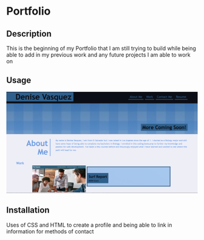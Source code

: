 # Portfolio

## Description
This is the beginning of my Portfolio that I am still trying to build while being able to add in my previous work and any future projects I am able to work on 

## Usage
![Alt text](images/screenshot.png)

## Installation
Uses of CSS and HTML to create a profile and being able to link in information for methods of contact